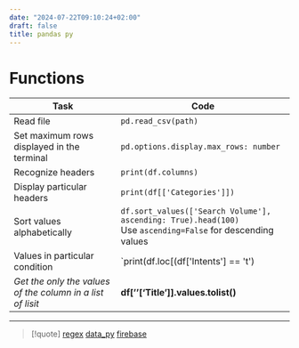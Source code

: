 ```yaml
---
date: "2024-07-22T09:10:24+02:00"
draft: false
title: pandas py
---
```


# Functions

| Task                                                       | Code                                                                                                                                                                                                                                                                                                                                                                                                                                                                                                                                                                                                                                                                                                                                                                                                                                                                                                                                                                                                                                                                                                                                                                                                                                                                                                                                                                                                                                                                                                                                                                                                                                                                                                                                                                                                                                                                                                                                                                                                                                                                                                                                                                                                                                                                                                                                                                                                                                                                                                                                                                                                                                                                                                                                                                                                                                                                                                                                                                                                                                                                                                                                                                                                                                                                                                                                                                                                                                                         |
|------------------------------------------------------------|--------------------------------------------------------------------------------------------------------------------------------------------------------------------------------------------------------------------------------------------------------------------------------------------------------------------------------------------------------------------------------------------------------------------------------------------------------------------------------------------------------------------------------------------------------------------------------------------------------------------------------------------------------------------------------------------------------------------------------------------------------------------------------------------------------------------------------------------------------------------------------------------------------------------------------------------------------------------------------------------------------------------------------------------------------------------------------------------------------------------------------------------------------------------------------------------------------------------------------------------------------------------------------------------------------------------------------------------------------------------------------------------------------------------------------------------------------------------------------------------------------------------------------------------------------------------------------------------------------------------------------------------------------------------------------------------------------------------------------------------------------------------------------------------------------------------------------------------------------------------------------------------------------------------------------------------------------------------------------------------------------------------------------------------------------------------------------------------------------------------------------------------------------------------------------------------------------------------------------------------------------------------------------------------------------------------------------------------------------------------------------------------------------------------------------------------------------------------------------------------------------------------------------------------------------------------------------------------------------------------------------------------------------------------------------------------------------------------------------------------------------------------------------------------------------------------------------------------------------------------------------------------------------------------------------------------------------------------------------------------------------------------------------------------------------------------------------------------------------------------------------------------------------------------------------------------------------------------------------------------------------------------------------------------------------------------------------------------------------------------------------------------------------------------------------------------------------------|
| Read file                                                  | `pd.read_csv(path)`                                                                                                                                                                                                                                                                                                                                                                                                                                                                                                                                                                                                                                                                                                                                                                                                                                                                                                                                                                                                                                                                                                                                                                                                                                                                                                                                                                                                                                                                                                                                                                                                                                                                                                                                                                                                                                                                                                                                                                                                                                                                                                                                                                                                                                                                                                                                                                                                                                                                                                                                                                                                                                                                                                                                                                                                                                                                                                                                                                                                                                                                                                                                                                                                                                                                                                                                                                                                                                          |
| Set maximum rows displayed in the terminal                 | `pd.options.display.max_rows: number`                                                                                                                                                                                                                                                                                                                                                                                                                                                                                                                                                                                                                                                                                                                                                                                                                                                                                                                                                                                                                                                                                                                                                                                                                                                                                                                                                                                                                                                                                                                                                                                                                                                                                                                                                                                                                                                                                                                                                                                                                                                                                                                                                                                                                                                                                                                                                                                                                                                                                                                                                                                                                                                                                                                                                                                                                                                                                                                                                                                                                                                                                                                                                                                                                                                                                                                                                                                                                        |
| Recognize headers                                          | `print(df.columns)`                                                                                                                                                                                                                                                                                                                                                                                                                                                                                                                                                                                                                                                                                                                                                                                                                                                                                                                                                                                                                                                                                                                                                                                                                                                                                                                                                                                                                                                                                                                                                                                                                                                                                                                                                                                                                                                                                                                                                                                                                                                                                                                                                                                                                                                                                                                                                                                                                                                                                                                                                                                                                                                                                                                                                                                                                                                                                                                                                                                                                                                                                                                                                                                                                                                                                                                                                                                                                                          |
| Display particular headers                                 | `print(df[['Categories']])`                                                                                                                                                                                                                                                                                                                                                                                                                                                                                                                                                                                                                                                                                                                                                                                                                                                                                                                                                                                                                                                                                                                                                                                                                                                                                                                                                                                                                                                                                                                                                                                                                                                                                                                                                                                                                                                                                                                                                                                                                                                                                                                                                                                                                                                                                                                                                                                                                                                                                                                                                                                                                                                                                                                                                                                                                                                                                                                                                                                                                                                                                                                                                                                                                                                                                                                                                                                                                                  |
| Sort values alphabetically                                 | `df.sort_values(['Search Volume'], ascending: True).head(100)`<br>Use `ascending=False` for descending values                                                                                                                                                                                                                                                                                                                                                                                                                                                                                                                                                                                                                                                                                                                                                                                                                                                                                                                                                                                                                                                                                                                                                                                                                                                                                                                                                                                                                                                                                                                                                                                                                                                                                                                                                                                                                                                                                                                                                                                                                                                                                                                                                                                                                                                                                                                                                                                                                                                                                                                                                                                                                                                                                                                                                                                                                                                                                                                                                                                                                                                                                                                                                                                                                                                                                                                                                |
| Values in particular condition                             | `print(df.loc[(df['Intents'] == 't')                                                                                             | | Drop column                                                |`df.drop(df.columns\[\[1, 2, 3, 4\]\], axis: 1)`| | Insert a new column                                        |`df\[‘new category’\] = df.iloc\[:, range\].sum(axis: 1)`| | Rearrange headers                                          |`list(df.columns.values)`| | Save as CSV                                                |`df.to_csv(‘path’, index: False)`<br>Use`sep`parameter for a different separator                                                | | Save as XLS                                                |`df.to_excel(‘path’, index: False)`| | Mean                                                       |`df\[‘category’\].mean()`| | Trimmed mean                                               |`trim_mean(df\[‘category’\], drop_percentage)`<br>Drop percentage of values from top and bottom                                    | | Median                                                     |`df\[‘category’\].median()`| | Standard deviation                                         |`df\[‘category’\].std()`| | Check duplicated values                                    |`df.loc\[df.duplicated()\]`<br>Use`subset=\[name_of_the_column\]`to check a specific column                                        | | Duplicated values                                          |`df.duplicated()`<br>The output is a boolean Series. Use`df.duplicated(subset=\[name_of_the_column\])`to check a specific column | | Count of NaN values                                        |`df.isna().sum()`| | Rename columns                                             |`df.rename(columns={‘previous_column’: ‘new_column’})`| | Count of each unique value in a column                     |`df\[‘MAIN_GENRE’\].value_counts()`| | Concatenate two data frames (append)                       |`pd.concat(\[df, df_to_append\])`| | Convert to numeric (float or int)                          |`pd.to_numeric(df\[‘numeric category’\])`| | Convert to datetime format                                 |`pd.to_datetime(df\[‘publishTime’\])`| | Casting data types                                         |`df\[‘column’\].astype(‘data_type’)`| | Filter out rows with no values                             |`df.loc\[\~df\[‘likeCount’\].isna()\]`| | Check for NaN values                                       |`df.isna()`<br>It returns a boolean DataFrame. Use`\~`before the expression to get the positive values                          | | Subset rows based on condition                             |`df.loc\[df\[‘RELEASE_YEAR’\] \> 1999\]`<br>You can also use the`query`method                                                       | | Subset columns                                             |`df\[\[‘column1’, ‘column2’\]\]`| | Shape of the DataFrame                                     |`df.shape`| | Basic information                                          |`df.describe()`| | Set the index                                              |`df.set_index(‘column_name’)`| | Locate based on index                                      |`df.loc\[index_value\]`| | Data types                                                 |`df.dtypes\`<br>Remember not to use parentheses |
| *Get the only the values of the column in a list of lisit* | **df\[’’\[‘Title’\]\].values.tolist()**                                                                                                                                                                                                                                                                                                                                                                                                                                                                                                                                                                                                                                                                                                                                                                                                                                                                                                                                                                                                                                                                                                                                                                                                                                                                                                                                                                                                                                                                                                                                                                                                                                                                                                                                                                                                                                                                                                                                                                                                                                                                                                                                                                                                                                                                                                                                                                                                                                                                                                                                                                                                                                                                                                                                                                                                                                                                                                                                                                                                                                                                                                                                                                                                                                                                                                                                                                                                                      |

------------------------------------------------------------------------

> \[!quote\] [regex](/Notes/posts/ZPythonref/regex)
> [data_py](/Notes/posts/ZPythonref/data_py)
> [firebase](/Notes/posts/databases/firebase)
